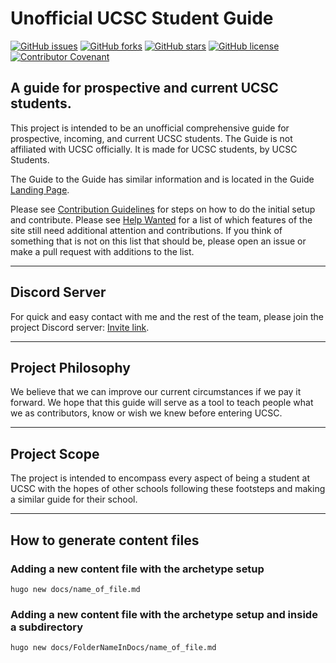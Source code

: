 # Unofficial UCSC Student Guide

[![GitHub issues](https://img.shields.io/github/issues/hamorrar/ucsc-guide)](https://github.com/hamorrar/ucsc-guide/issues)
[![GitHub forks](https://img.shields.io/github/forks/hamorrar/ucsc-guide)](https://github.com/hamorrar/ucsc-guide/network)
[![GitHub stars](https://img.shields.io/github/stars/hamorrar/ucsc-guide)](https://github.com/hamorrar/ucsc-guide/stargazers)
[![GitHub license](https://img.shields.io/github/license/hamorrar/ucsc-guide)](/LICENSE)
[![Contributor Covenant](https://img.shields.io/badge/Contributor%20Covenant-2.1-4baaaa.svg)](/CODE_OF_CONDUCT.md)

## **A guide for prospective and current UCSC students.**

This project is intended to be an unofficial comprehensive guide for prospective, incoming, and current UCSC students. The Guide is not affiliated with UCSC officially. It is made for UCSC students, by UCSC Students.

The Guide to the Guide has similar information and is located in the Guide [Landing Page](/content/en/docs/_index.md).

Please see [Contribution Guidelines](./content/en/docs/contribution_guidelines.md) for steps on how to do the initial setup and contribute. Please see [Help Wanted](/HELPWANTED.md) for a list of which features of the site still need additional attention and contributions. If you think of something that is not on this list that should be, please open an issue or make a pull request with additions to the list.

---

## Discord Server

For quick and easy contact with me and the rest of the team, please join the project Discord server: [Invite link](https://discord.gg/pZZ5cg8ppQ).

---

## Project Philosophy

We believe that we can improve our current circumstances if we pay it forward. We hope that this guide will serve as a tool to teach people what we as contributors, know or wish we knew before entering UCSC.

---

## Project Scope

The project is intended to encompass every aspect of being a student at UCSC with the hopes of other schools following these footsteps and making a similar guide for their school.

---

## How to generate content files

### Adding a new content file with the archetype setup
``hugo new docs/name_of_file.md``

### Adding a new content file with the archetype setup and inside a subdirectory
``hugo new docs/FolderNameInDocs/name_of_file.md``
